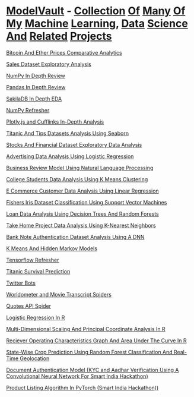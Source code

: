 # <ins>ModelVault</ins> - <ins>Collection</ins> <ins>Of</ins> <ins>Many</ins> <ins>Of</ins> <ins>My</ins> <ins>Machine</ins> <ins>Learning</ins>, <ins>Data</ins> <ins>Science</ins> <ins>And</ins> <ins>Related</ins> <ins>Projects</ins>

[Bitcoin And Ether Prices Comparative Analytics](<https://github.com/harshaljanjani/ModelVault/blob/main/Data%20Analysis%20With%20Python/Bitcoin%20And%20Ether%20Prices%20Comparative%20Analytics%20(Day%209).ipynb>)

[Sales Dataset Exploratory Analysis](<https://github.com/harshaljanjani/ModelVault/blob/main/Data%20Analysis%20With%20Python/Sales%20Project%20Analysis%20Using%20Python%20(Day%204).ipynb>)

[NumPy In Depth Review](<https://github.com/harshaljanjani/ModelVault/blob/main/Data%20Analysis%20With%20Python/Data%20Analysis%20-%20NumPy%20In-Depth%20Review%20(Day%207).ipynb>)

[Pandas In Depth Review](<https://github.com/harshaljanjani/ModelVault/blob/main/Data%20Analysis%20With%20Python/Data%20Analysis%20-%20Pandas%20In-Depth%20Review%20(Day%208).ipynb>)

[SakilaDB In Depth EDA](<https://github.com/harshaljanjani/ModelVault/blob/main/Data%20Analysis%20With%20Python/Data%20Analysis%20With%20Sakila%20DB%20(Day%205).ipynb>)

[NumPy Refresher](<https://github.com/harshaljanjani/ModelVault/blob/main/Data%20Analysis%20With%20Python/NumPy%20Refresher%20(Day%202).ipynb>)

[Plotly.js and Cufflinks In-Depth Analysis](<https://github.com/harshaljanjani/ModelVault/blob/main/Data%20Analysis%20With%20Python/Plotly.js%20and%20Cufflinks%20(Day%2010).ipynb>)

[Titanic And Tips Datasets Analysis Using Seaborn](<https://github.com/harshaljanjani/ModelVault/blob/main/Data%20Analysis%20With%20Python/Titanic%20And%20Tips%20Datasets%20Analysis%20Using%20Seaborn%20(Day%2010).ipynb>)

[Stocks And Financial Dataset Exploratory Data Analysis](<https://github.com/harshaljanjani/ModelVault/blob/main/Data%20Analysis%20With%20Python/Stocks%20And%20Financial%20EDA%20Project%20(Day%2010).ipynb>)

[Advertising Data Analysis Using Logistic Regression](<https://github.com/harshaljanjani/ModelVault/blob/main/Data%20Analysis%20With%20Python/Scikit%20Learn%20Data%20Analysis%20Projects/Advertising%20Data%20Analysis%20Using%20Logistic%20Regression%20(Day%2011).ipynb>)

[Business Review Model Using Natural Language Processing](<https://github.com/harshaljanjani/ModelVault/blob/main/Data%20Analysis%20With%20Python/Scikit%20Learn%20Data%20Analysis%20Projects/Business%20Review%20Model%20Using%20Natural%20Language%20Processing%20(Day%2011).ipynb>)

[College Students Data Analysis Using K Means Clustering](<https://github.com/harshaljanjani/ModelVault/blob/main/Data%20Analysis%20With%20Python/Scikit%20Learn%20Data%20Analysis%20Projects/College%20Students%20Data%20Analysis%20Using%20K%20Means%20Clustering%20(Day%2011).ipynb>)

[E Commerce Customer Data Analysis Using Linear Regression](https://github.com/harshaljanjani/ModelVault/blob/main/Data%20Analysis%20With%20Python/Scikit%20Learn%20Data%20Analysis%20Projects/E-Commerce%20Customer%20Data%20Analysis%20Using%20Linear%20Regression%20(Day%2011).ipynb)

[Fishers Iris Dataset Classification Using Support Vector Machines](<https://github.com/harshaljanjani/ModelVault/blob/main/Data%20Analysis%20With%20Python/Scikit%20Learn%20Data%20Analysis%20Projects/Fisher's%20Iris%20Dataset%20Classification%20Using%20Support%20Vector%20Machines%20(Day%2011).ipynb>)

[Loan Data Analysis Using Decision Trees And Random Forests](<https://github.com/harshaljanjani/ModelVault/blob/main/Data%20Analysis%20With%20Python/Scikit%20Learn%20Data%20Analysis%20Projects/Loan%20Data%20Analysis%20Using%20Decision%20Trees%20And%20Random%20Forests%20(Day%2011).ipynb>)

[Take Home Project Data Analysis Using K-Nearest Neighbors](<https://github.com/harshaljanjani/ModelVault/blob/main/Data%20Analysis%20With%20Python/Scikit%20Learn%20Data%20Analysis%20Projects/Take-Home%20Project%20Data%20Analysis%20Using%20K-Nearest%20Neighbors%20(Day%2011).ipynb>)

[Bank Note Authentication Dataset Analysis Using A DNN](https://github.com/harshaljanjani/ModelVault/blob/main/Machine%20Learning%20With%20Python/Bank%20Note%20Authentication%20Dataset%20Analysis%20Using%20A%20Deep%20Neural%20Network%20(Day%2012).ipynb)

[K Means And Hidden Markov Models](https://github.com/harshaljanjani/ModelVault/blob/main/Machine%20Learning%20With%20Python/K%20Means%20And%20Hidden%20Markov%20Models%20(Day%206).ipynb)

[Tensorflow Refresher](https://github.com/harshaljanjani/ModelVault/blob/main/Machine%20Learning%20With%20Python/Tensorflow%20Refresher%20(Day%201).ipynb)

[Titanic Survival Prediction](https://github.com/harshaljanjani/ModelVault/blob/main/Machine%20Learning%20With%20Python/Titanic%20Survival%20Prediction%20Analysis%20(Day%205).ipynb)

[Twitter Bots](<https://github.com/harshaljanjani/ModelVault/tree/main/Web%20Scraping%20Projects%20With%20Python/Web%20Scraping/Making%20Twitter%20Bots%20(Day%2012)>)

[Worldometer and Movie Transcript Spiders](<https://github.com/harshaljanjani/ModelVault/tree/main/Web%20Scraping%20Projects%20With%20Python/Web%20Scraping/Spiders%20And%20Crawlers%20Built%20Using%20Scrapy%20(Day%2013)>)

[Quotes API Spider](<https://github.com/harshaljanjani/ModelVault/tree/main/Web%20Scraping%20Projects%20With%20Python/Web%20Scraping/Scraping%20A%20Quotes%20API%20With%20Infinite%20Scrolling%20(Day%2014)>)

[Logistic Regression In R](<https://github.com/harshaljanjani/ModelVault/blob/main/Statistics%20in%20R/Logistic%20Regression%20(Day%201).R>)

[Multi-Dimensional Scaling And Principal Coordinate Analysis In R](<https://github.com/harshaljanjani/ModelVault/blob/main/Statistics%20in%20R/MDS%20And%20PCoA%20(Day%201).R>)

[Reciever Operating Characteristics Graph And Area Under The Curve In R](<https://github.com/harshaljanjani/ModelVault/blob/main/Statistics%20in%20R/ROC%20And%20AUC%20(Day%201).R>)

[State-Wise Crop Prediction Using Random Forest Classification And Real-Time Geolocation](<https://github.com/harshaljanjani/ModelVault/blob/main/Machine%20Learning%20With%20Python/Crop%20Prediction%20Using%20Random%20Forest%20Classifier%20(Day%2015).ipynb>)

[Document Authentication Model (KYC and Aadhar Verification Using A Convolutional Neural Network For Smart India Hackathon)](<https://github.com/harshaljanjani/ModelVault/blob/main/Machine%20Learning%20With%20Python/Smart%20India%20Hackathon%202023%20(SIH)/DocumentationAuthenticationCNN_SIH.ipynb>)

[Product Listing Algorithm In PyTorch (Smart India Hackathon))](<https://github.com/harshaljanjani/ModelVault/blob/main/Machine%20Learning%20With%20Python/Smart%20India%20Hackathon%202023%20(SIH)/ProductListingAlgorithm_SIH.ipynb>)
